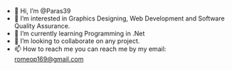 - 👋 Hi, I’m @Paras39
- 👀 I’m interested in Graphics Designing, Web Development and Software Quality Assurance.
- 🌱 I’m currently learning Programming in .Net
- 💞️ I’m looking to collaborate on any project.
- 📫 How to reach me you can reach me by my email: romeop169@gmail.com

<!---
Paras39/Paras39 is a ✨ special ✨ repository because its `README.md` (this file) appears on your GitHub profile.
You can click the Preview link to take a look at your changes.
--->
